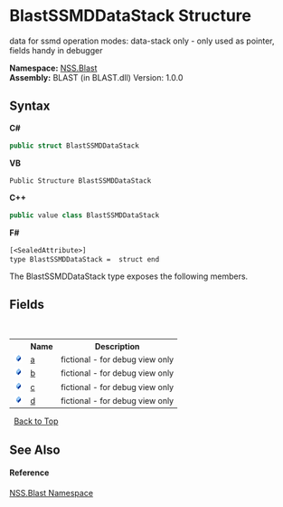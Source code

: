 # BlastSSMDDataStack Structure
 

data for ssmd operation modes: data-stack only - only used as pointer, fields handy in debugger

**Namespace:**&nbsp;<a href="88b55311-4a89-0894-e27a-e157e443c7f7.md">NSS.Blast</a><br />**Assembly:**&nbsp;BLAST (in BLAST.dll) Version: 1.0.0

## Syntax

**C#**<br />
``` C#
public struct BlastSSMDDataStack
```

**VB**<br />
``` VB
Public Structure BlastSSMDDataStack
```

**C++**<br />
``` C++
public value class BlastSSMDDataStack
```

**F#**<br />
``` F#
[<SealedAttribute>]
type BlastSSMDDataStack =  struct end
```

The BlastSSMDDataStack type exposes the following members.


## Fields
&nbsp;<table><tr><th></th><th>Name</th><th>Description</th></tr><tr><td>![Public field](media/pubfield.gif "Public field")</td><td><a href="b4ad011b-fe28-9d73-37bd-ef6b1725d3ad.md">a</a></td><td>
fictional - for debug view only</td></tr><tr><td>![Public field](media/pubfield.gif "Public field")</td><td><a href="d78b4eb8-a32d-e4e9-a3ca-f8049248357f.md">b</a></td><td>
fictional - for debug view only</td></tr><tr><td>![Public field](media/pubfield.gif "Public field")</td><td><a href="24377a18-c170-b24a-5cf4-021d28e28918.md">c</a></td><td>
fictional - for debug view only</td></tr><tr><td>![Public field](media/pubfield.gif "Public field")</td><td><a href="095512a4-7b82-b490-b08d-405d1f484a57.md">d</a></td><td>
fictional - for debug view only</td></tr></table>&nbsp;
<a href="#blastssmddatastack-structure">Back to Top</a>

## See Also


#### Reference
<a href="88b55311-4a89-0894-e27a-e157e443c7f7.md">NSS.Blast Namespace</a><br />
